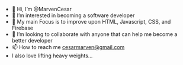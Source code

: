 - 👋 Hi, I’m @MarvenCesar
- 👀 I’m interested in becoming a software developer
- 🌱 My main Focus is to improve upon HTML, Javascript, CSS, and Firebase
- 💞️ I’m looking to collaborate with anyone that can help me become a better developer
- 📫 How to reach me cesarmarven@gmail.com
- I also love lifting heavy weights...
